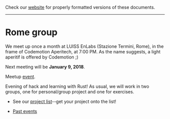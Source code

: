 Check our [website](http://rustaceans.uk/) for
properly formatted versions of these documents.

---

# Rome group

We meet up once a month at LUISS EnLabs (Stazione Termini, Rome), in the frame of Codemotion Aperitech, at 7:00 PM. As the name suggests, a light aperitif is offered by Codemotion ;)

Next meeting will be **January 9, 2018**.

Meetup [event](https://www.meetup.com/Rust-Roma/events/246244324/).

Evening of hack and learning with Rust! As usual, we will work in two groups, one for personal/group project and one for exercises.

* See our [project list](Projects.md)--get your project onto the list!

* [Past events](past_events/index.md)
